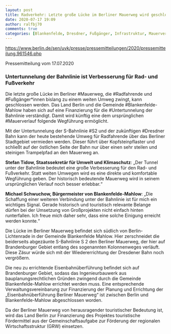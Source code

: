 ```yaml
---
layout: post
title: Radverkehr: Letzte große Lücke im Berliner Mauerweg wird geschlossen, aus Senat
date: 2020-07-17 19:09
author: ralfbj70
comments: true
categories: [Blankenfelde, Dresdner, Fußgänger, Infrastruktur, Mauerverlauf, Mauerweg, Radfahrende, Radverkehr, S2, Tourismus, Untertunnelung]
---
```

https://www.berlin.de/sen/uvk/presse/pressemitteilungen/2020/pressemitteilung.961546.php
<div class="pressnumber">Pressemitteilung vom 17.07.2020</div>
<div class="textile">
<h3>Untertunnelung der Bahnlinie ist Verbesserung für Rad- und Fußverkehr</h3>
Die letzte große Lücke im Berliner #Mauerweg, die #Radfahrende und #Fußgänger*innen bislang zu einem weiten Umweg zwingt, kann geschlossen werden. Das Land Berlin und die Gemeinde #Blankenfelde-Mahlow haben sich auf eine Finanzierung für die #Untertunnelung der Bahnlinie verständigt. Damit wird künftig eine dem ursprünglichen #Mauerverlauf folgende Wegführung ermöglicht.

Mit der Untertunnelung der S-Bahnlinie #S2 und der zukünftigen #Dresdner Bahn kann der heute bestehende Umweg für Radfahrende über das Berliner Stadtgebiet vermieden werden. Dieser führt über Kopfsteinpflaster und schließt auf der östlichen Seite der Bahn nur über einen sehr steilen und steinigen Trampelpfad an den Mauerweg an.

<strong>Stefan Tidow, Staatssekretär für Umwelt und Klimaschutz</strong>: „Der Tunnel unter der Bahnlinie bedeutet eine große Verbesserung für den Rad- und Fußverkehr. Statt weiten Umwegen wird es eine direkte und komfortable Wegführung geben. Der historisch bedeutende Mauerweg wird in seinem ursprünglichen Verlauf noch besser erlebbar.“

<strong>Michael Schwuchow, Bürgermeister von Blankenfelde-Mahlow</strong>: „Die Schaffung einer weiteren Verbindung unter der Bahnlinie ist für mich ein wichtiges Signal. Gerade historisch und touristisch relevante Belange dürfen bei der Umsetzung von Großprojekten nicht einfach hinten runterfallen. Ich freue mich daher sehr, dass eine solche Einigung erreicht werden konnte.“

Die Lücke im Berliner Mauerweg befindet sich südlich von Berlin-Lichtenrade in der Gemeinde Blankenfelde Mahlow. Hier zerschneidet die beiderseits abgezäunte S-Bahnlinie S 2 den Berliner Mauerweg, der hier auf Brandenburger Gebiet entlang des sogenannten Kolonnenweges verläuft. Diese Zäsur würde sich mit der Wiedererrichtung der Dresdener Bahn noch vergrößern.

Die neu zu errichtende Eisenbahnüberführung befindet sich auf Brandenburger Gebiet, sodass das Ingenieurbauwerk aus bauplanungsrechtlichen Gründen zwingend durch die Gemeinde Blankenfelde-Mahlow errichtet werden muss. Eine entsprechende Verwaltungsvereinbarung zur Finanzierung der Planung und Errichtung der „Eisenbahnüberführung Berliner Mauerweg“ ist zwischen Berlin und Blankenfelde-Mahlow abgeschlossen worden.

Da der Berliner Mauerweg von herausragender touristischer Bedeutung ist, wird das Land Berlin zur Finanzierung des Projektes touristische Fördermittel aus der Gemeinschaftsaufgabe zur Förderung der regionalen Wirtschaftsstruktur (<span class="caps">GRW</span>) einsetzen.

</div>

